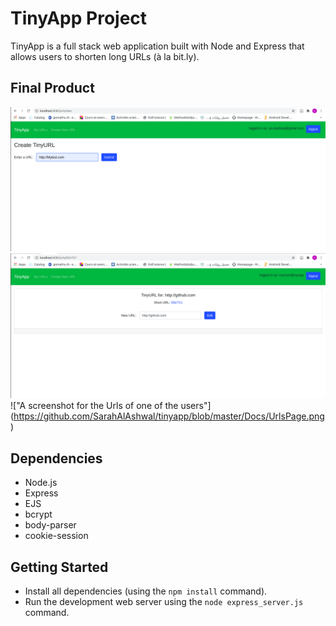 # TinyApp Project

TinyApp is a full stack web application built with Node and Express that allows users to shorten long URLs (à la bit.ly).

## Final Product

!["A sreenshot for the creating a new short URL"](https://github.com/SarahAlAshwal/tinyapp/blob/master/Docs/CreateNewURL.png)
!["A screenshot for editing the longURl for one of the short URLs"](https://github.com/SarahAlAshwal/tinyapp/blob/master/Docs/EditUrl.png)
!["A screenshot for the Urls of one of the users"] (https://github.com/SarahAlAshwal/tinyapp/blob/master/Docs/UrlsPage.png)

## Dependencies

- Node.js
- Express
- EJS
- bcrypt
- body-parser
- cookie-session

## Getting Started

- Install all dependencies (using the `npm install` command).
- Run the development web server using the `node express_server.js` command.
